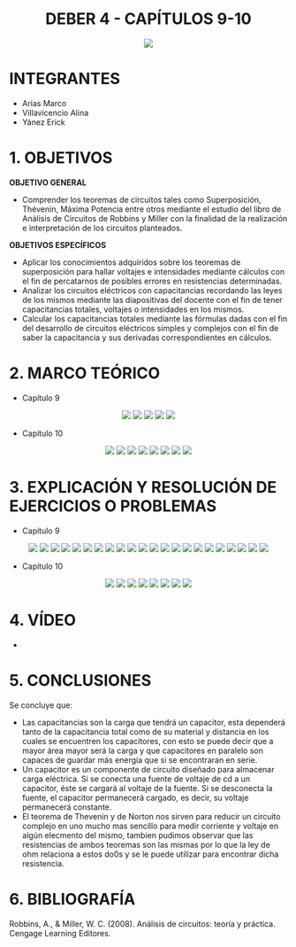 <div align="center">

# DEBER 4 - CAPÍTULOS 9-10
  
![](https://github.com/erickyanez1/IMAGENES-DEBER-1/blob/main/espe.png) 

</div>

# **INTEGRANTES**

- Arias Marco
- Villavicencio Alina
- Yánez Erick


# **1. OBJETIVOS**

**OBJETIVO GENERAL**
  - Comprender los teoremas de circuitos tales como Superposición, Thévenin, Máxima Potencia entre otros mediante el estudio del libro de Análisis de Circuitos de Robbins y Miller con la finalidad de la realización e interpretación de los circuitos planteados.
 
 **OBJETIVOS ESPECÍFICOS**
  - Aplicar los conocimientos adquiridos sobre los teoremas de superposición para hallar voltajes e intensidades mediante cálculos con el fin de percatarnos de posibles errores en resistencias determinadas.
  - Analizar los circuitos eléctricos con capacitancias recordando las leyes de los mismos mediante las diapositivas del docente con el fin de tener capacitancias totales, voltajes o intensidades en los mismos.
  - Calcular los capacitancias totales mediante las fórmulas dadas con el fin del desarrollo de circuitos eléctricos simples y complejos con el fin de saber la capacitancia y sus derivadas correspondientes en cálculos.
  
# **2. MARCO TEÓRICO**

- Capítulo 9
<div align="center">

![](https://github.com/erickyanez1/DEBER5/blob/main/IMG/Marco_Teorico_1_cap9.png)
![](https://github.com/erickyanez1/DEBER5/blob/main/IMG/Marco_Teorico_2_cap9.png)
![](https://github.com/erickyanez1/DEBER5/blob/main/IMG/Marco_Teorico_3_cap9.png)
![](https://github.com/erickyanez1/DEBER5/blob/main/IMG/Marco_Teorico_4_cap9.png)
![](https://github.com/erickyanez1/DEBER5/blob/main/IMG/Marco_Teorico_5_cap9.png)
  


</div>


- Capítulo 10
<div align="center">

![](https://github.com/erickyanez1/DEBER5/blob/main/IMG/Mapa_Cap10_P1.jpg)
![](https://github.com/erickyanez1/DEBER5/blob/main/IMG/Mapa_Cap10_P2.jpg)
![](https://github.com/erickyanez1/DEBER5/blob/main/IMG/Mapa_Cap10_P3.jpg)
![](https://github.com/erickyanez1/DEBER5/blob/main/IMG/Mapa_Cap10_P4.jpg)
![](https://github.com/erickyanez1/DEBER5/blob/main/IMG/Mapa_Cap10_P5.jpg)
![](https://github.com/erickyanez1/DEBER5/blob/main/IMG/Mapa_Cap10_P6.jpg)
![](https://github.com/erickyanez1/DEBER5/blob/main/IMG/Mapa_Cap10_P7.jpg)
![](https://github.com/erickyanez1/DEBER5/blob/main/IMG/Mapa_Cap10_P8.jpg)

</div>




# **3. EXPLICACIÓN Y RESOLUCIÓN DE EJERCICIOS O PROBLEMAS**

- Capítulo 9
<div align="center">

![](https://github.com/erickyanez1/DEBER5/blob/main/IMG/Ejer_1_cap9.png)
![](https://github.com/erickyanez1/DEBER5/blob/main/IMG/Ejer_3_cap9.png)
![](https://github.com/erickyanez1/DEBER5/blob/main/IMG/Ejer_5_cap9.png)
![](https://github.com/erickyanez1/DEBER5/blob/main/IMG/Ejer_7_cap9.png)
![](https://github.com/erickyanez1/DEBER5/blob/main/IMG/Ejer_9_cap9.png)
![](https://github.com/erickyanez1/DEBER5/blob/main/IMG/Ejer_11_cap9.png)
![](https://github.com/erickyanez1/DEBER5/blob/main/IMG/Ejer_13_15_cap9.png)
![](https://github.com/erickyanez1/DEBER5/blob/main/IMG/Ejer_17_cap9.png)
![](https://github.com/erickyanez1/DEBER5/blob/main/IMG/Ejer_19_cap9.png)
![](https://github.com/erickyanez1/DEBER5/blob/main/IMG/Ejer_21_23_cap9.png)
![](https://github.com/erickyanez1/DEBER5/blob/main/IMG/Ejer_25_cap9.png)
![](https://github.com/erickyanez1/DEBER5/blob/main/IMG/Ejer_27_29_cap9.png)
![](https://github.com/erickyanez1/DEBER5/blob/main/IMG/Ejer_31_cap9.png)
![](https://github.com/erickyanez1/DEBER5/blob/main/IMG/Ejer_33_cap9.png)
![](https://github.com/erickyanez1/DEBER5/blob/main/IMG/35.PNG)
![](https://github.com/erickyanez1/DEBER5/blob/main/IMG/37.PNG) 
![](https://github.com/erickyanez1/DEBER5/blob/main/IMG/39-1.PNG)
![](https://github.com/erickyanez1/DEBER5/blob/main/IMG/39-2.PNG)
![](https://github.com/erickyanez1/DEBER5/blob/main/IMG/41.PNG)
![](https://github.com/erickyanez1/DEBER5/blob/main/IMG/49-1.PNG)
![](https://github.com/erickyanez1/DEBER5/blob/main/IMG/49-2.PNG)
![](https://github.com/erickyanez1/DEBER5/blob/main/IMG/51.PNG)


</div>

- Capítulo 10
<div align="center">

![](https://github.com/erickyanez1/DEBER5/blob/main/IMG/10-1.PNG)
![](https://github.com/erickyanez1/DEBER5/blob/main/IMG/10-3.PNG)
![](https://github.com/erickyanez1/DEBER5/blob/main/IMG/10-5.PNG)
![](https://github.com/erickyanez1/DEBER5/blob/main/IMG/10-7.PNG)
![](https://github.com/erickyanez1/DEBER5/blob/main/IMG/10-9.PNG)
![](https://github.com/erickyanez1/DEBER5/blob/main/IMG/10-11.PNG)
![](https://github.com/erickyanez1/DEBER5/blob/main/IMG/10-112.PNG)
![](https://github.com/erickyanez1/DEBER5/blob/main/IMG/10-13.PNG)


</div>

# **4. VÍDEO**

- 

# **5. CONCLUSIONES**

Se concluye que:

- Las capacitancias son la carga que tendrá un capacitor, esta dependerá tanto de la capacitancia total como de su material y distancia en los cuales se encuentren los capacitores, con esto se puede decir que a mayor área mayor será la carga y que capacitores en paralelo son capaces de guardar más energía que si se encontraran en serie.
- Un capacitor es un componente de circuito diseñado para almacenar carga eléctrica. Si se conecta una fuente de voltaje de cd a un capacitor, éste
se cargará al voltaje de la fuente. Si se desconecta la fuente, el capacitor permanecerá cargado, es decir, su voltaje permanecerá constante.
- El teorema de Thevenin y de Norton nos sirven para reducir un circuito complejo en uno mucho mas sencillo para medir corriente y voltaje en algún elecmento del mismo, tambien pudimos observar que las resistencias de ambos teoremas son las mismas por lo que la ley de ohm relaciona a estos do0s y se le puede utilizar para encontrar dicha resistencia.


# **6. BIBLIOGRAFÍA**

Robbins, A., & Miller, W. C. (2008). Análisis de circuitos: teoría y práctica. Cengage Learning Editores.
